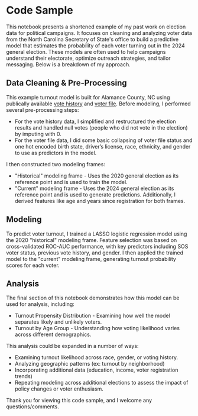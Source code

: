 # Code Sample

This notebook presents a shortened example of my past work on election data for political campaigns. It focuses on cleaning and analyzing voter data from the North Carolina Secretary of State's office to build a predictive model that estimates the probability of each voter turning out in the 2024 general election. These models are often used to help campaigns understand their electorate, optimize outreach strategies, and tailor messaging. Below is a breakdown of my approach.

## Data Cleaning & Pre-Processing

This example turnout model is built for Alamance County, NC using publically available [vote history](https://www.ncsbe.gov/results-data/voter-history-data) and [voter file](https://www.ncsbe.gov/results-data/voter-registration-data). Before modeling, I performed several pre-processing steps:
* For the vote history data, I simplified and restructured the election results and handled null votes (people who did not vote in the election) by imputing with 0.
* For the voter file data, I did some basic collapsing of voter file status and one hot encoded birth state, driver’s license, race, ethnicity, and gender to use as predictors in the model.

I then constructed two modeling frames:
* "Historical" modeling frame - Uses the 2020 general election as its reference point and is used to train the model.
* "Current" modeling frame - Uses the 2024 general election as its reference point and is used to generate predictions.
Additionally, I derived features like age and years since registration for both frames.

## Modeling

To predict voter turnout, I trained a LASSO logistic regression model using the
2020 "historical" modeling frame. Feature selection was based on cross-validated ROC-AUC performance, with key predictors including SOS voter status, previous vote history, and gender. I then applied the trained model to the "current" modeling frame, generating turnout probability scores for each voter.

## Analysis

The final section of this notebook demonstrates how this model can be used for analysis, including:
* Turnout Propensity Distribution - Examining how well the model separates likely and unlikely voters.
* Turnout by Age Group - Understanding how voting likelihood varies across different demographics.

This analysis could be expanded in a number of ways:
* Examining turnout likelihood across race, gender, or voting history.
* Analyzing geographic patterns (ex: turnout by neighborhood)
* Incorporating additional data (education, income, voter registration trends)
* Repeating modeling across additional elections to assess the impact of policy changes or voter enthusiasm.

Thank you for viewing this code sample, and I welcome any questions/comments.
